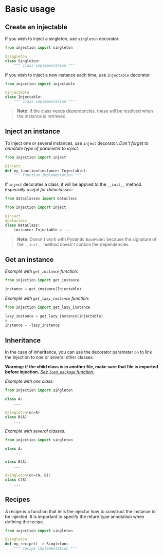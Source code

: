 # Basic usage

## Create an injectable

If you wish to inject a singleton, use `singleton` decorator.

```python
from injection import singleton

@singleton
class Singleton:
    """ class implementation """
```

If you wish to inject a new instance each time, use `injectable` decorator.

```python
from injection import injectable

@injectable
class Injectable:
    """ class implementation """
```

> **Note**: If the class needs dependencies, these will be resolved when the instance is retrieved.

## Inject an instance

To inject one or several instances, use `inject` decorator.
_Don't forget to annotate type of parameter to inject._

```python
from injection import inject

@inject
def my_function(instance: Injectable):
    """ function implementation """
```

If `inject` decorates a class, it will be applied to the `__init__` method.
_Especially useful for dataclasses:_

```python
from dataclasses import dataclass

from injection import inject

@inject
@dataclass
class DataClass:
    instance: Injectable = ...
```

> **Note**: Doesn't work with Pydantic `BaseModel` because the signature of the `__init__` method doesn't contain the
> dependencies.

## Get an instance

_Example with `get_instance` function:_

```python
from injection import get_instance

instance = get_instance(Injectable)
```

_Example with `get_lazy_instance` function:_

```python
from injection import get_lazy_instance

lazy_instance = get_lazy_instance(Injectable)
# ...
instance = ~lazy_instance
```

## Inheritance

In the case of inheritance, you can use the decorator parameter `on` to link the injection to one or several other
classes.

**Warning: if the child class is in another file, make sure that file is imported before injection.**
[_See `load_package` function._](utils.md#load_package)

_Example with one class:_

```python
from injection import singleton

class A:
    ...

@singleton(on=A)
class B(A):
    ...
```

_Example with several classes:_

```python
from injection import singleton

class A:
    ...

class B(A):
    ...

@singleton(on=(A, B))
class C(B):
    ...
```

## Recipes

A recipe is a function that tells the injector how to construct the instance to be injected. It is important to specify 
the return type annotation when defining the recipe.

```python
from injection import singleton

@singleton
def my_recipe() -> Singleton:
    """ recipe implementation """
```
